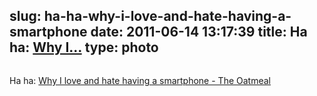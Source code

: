 slug: ha-ha-why-i-love-and-hate-having-a-smartphone
date: 2011-06-14 13:17:39
title: Ha ha: [Why I...](http://theoatmeal.com/comics/smartphone)
type: photo
---

<a href="http://theoatmeal.com/comics/smartphone"><img src="{{@asset.url swerner/tumblr/2011-06-14-ha-ha-why-i-love-and-hate-having-a-smartphone-8c331785f2.png}}" alt=""/></a>

Ha ha: [Why I love and hate having a smartphone - The Oatmeal](http://theoatmeal.com/comics/smartphone)
